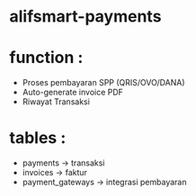 # alifsmart-payments

# function :
- Proses pembayaran SPP (QRIS/OVO/DANA)
- Auto-generate invoice PDF
- Riwayat Transaksi

# tables :
- payments -> transaksi
- invoices -> faktur
- payment_gateways -> integrasi pembayaran
